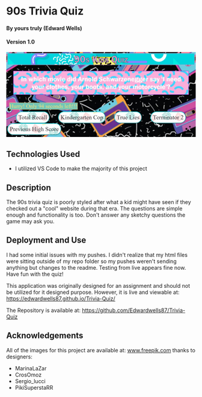 # 90s Trivia Quiz

#### By yours truly (Edward Wells)

#### Version 1.0

![Screenshot of project](/assets/images/screencapture.jpg)

## Technologies Used

* I utilized VS Code to make the majority of this project

## Description
The 90s trivia quiz is poorly styled after what a kid might have seen if they checked out a "cool" website during that era. The questions are simple enough and functionality is too. Don't answer any sketchy questions the game may ask you. 


## Deployment and Use

I had some initial issues with my pushes. I didn't realize that my html files were sitting outside of my repo folder so my pushes weren't sending anything but changes to the readme. Testing from live appears fine now. Have fun with the quiz!

This application was originally designed for an assignment and should not be utilized for it designed purpose. However, it is live and viewable at:
https://edwardwells87.github.io/Trivia-Quiz/

The Repository is available at:
https://github.com/Edwardwells87/Trivia-Quiz


## Acknowledgements
All of the images for this project are available at: 
www.freepik.com 
thanks to designers:
* MarinaLaZar
* CrosOmoz
* Sergio_lucci
* PikiSuperstaRR
